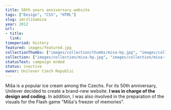 ```yaml
---
title: 50th years anniversary website 
tags: ["Design", "CSS", "HTML"]
slug: zmrzlinamisa
year: 2012
url:
- title:
  link:
timeperiod: history
featured: images/featured.jpg
collectionThumbs: ["images/collection/thumbs/misa-hp.jpg", "images/collection/thumbs/misa-freezer-1.jpg", "images/collection/thumbs/misa-freezer-2.jpg"]
collection: ["images/collection/misa-hp.jpg", "images/collection/misa-freezer-1.jpg", "images/collection/misa-freezer-2.jpg"]
statusText: campaign ended
status: inactive
owner: Unilever Czech Republic
---
```

Míša is a popular ice cream among the Czechs. For its 50th anniversary, Unilever decided to create a brand-new website. **I was in charge of the design and coding.**
In addition, I was also involved in the preparation of the visuals for the Flash game "Míša's freezer of memories".


